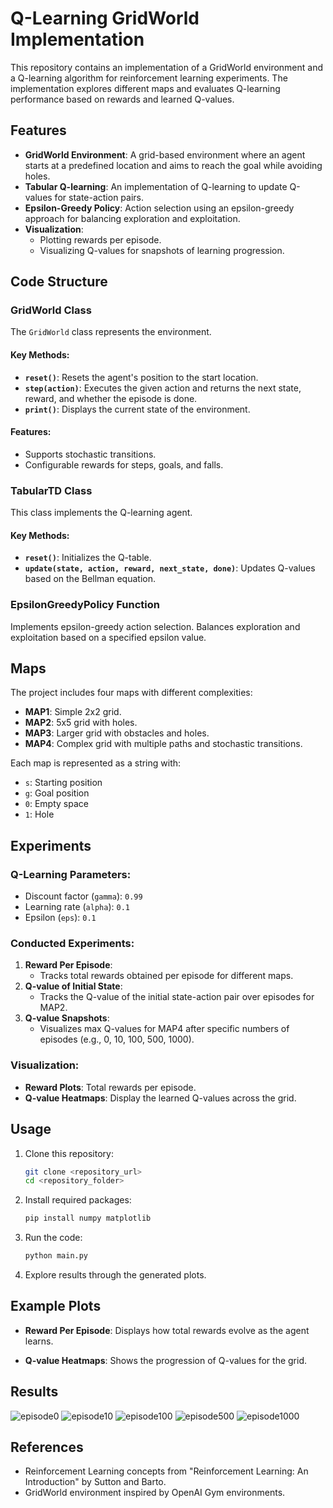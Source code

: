 # Q-Learning GridWorld Implementation

This repository contains an implementation of a GridWorld environment and a Q-learning algorithm for reinforcement learning experiments. The implementation explores different maps and evaluates Q-learning performance based on rewards and learned Q-values.

## Features

- **GridWorld Environment**: A grid-based environment where an agent starts at a predefined location and aims to reach the goal while avoiding holes.
- **Tabular Q-learning**: An implementation of Q-learning to update Q-values for state-action pairs.
- **Epsilon-Greedy Policy**: Action selection using an epsilon-greedy approach for balancing exploration and exploitation.
- **Visualization**: 
  - Plotting rewards per episode.
  - Visualizing Q-values for snapshots of learning progression.

## Code Structure

### GridWorld Class
The `GridWorld` class represents the environment. 

#### Key Methods:
- **`reset()`**: Resets the agent's position to the start location.
- **`step(action)`**: Executes the given action and returns the next state, reward, and whether the episode is done.
- **`print()`**: Displays the current state of the environment.

#### Features:
- Supports stochastic transitions.
- Configurable rewards for steps, goals, and falls.

### TabularTD Class
This class implements the Q-learning agent.

#### Key Methods:
- **`reset()`**: Initializes the Q-table.
- **`update(state, action, reward, next_state, done)`**: Updates Q-values based on the Bellman equation.

### EpsilonGreedyPolicy Function
Implements epsilon-greedy action selection. Balances exploration and exploitation based on a specified epsilon value.

## Maps
The project includes four maps with different complexities:
- **MAP1**: Simple 2x2 grid.
- **MAP2**: 5x5 grid with holes.
- **MAP3**: Larger grid with obstacles and holes.
- **MAP4**: Complex grid with multiple paths and stochastic transitions.

Each map is represented as a string with:
- `s`: Starting position
- `g`: Goal position
- `0`: Empty space
- `1`: Hole

## Experiments

### Q-Learning Parameters:
- Discount factor (`gamma`): `0.99`
- Learning rate (`alpha`): `0.1`
- Epsilon (`eps`): `0.1`

### Conducted Experiments:
1. **Reward Per Episode**:
   - Tracks total rewards obtained per episode for different maps.
2. **Q-value of Initial State**:
   - Tracks the Q-value of the initial state-action pair over episodes for MAP2.
3. **Q-value Snapshots**:
   - Visualizes max Q-values for MAP4 after specific numbers of episodes (e.g., 0, 10, 100, 500, 1000).

### Visualization:
- **Reward Plots**: Total rewards per episode.
- **Q-value Heatmaps**: Display the learned Q-values across the grid.

## Usage

1. Clone this repository:
   ```bash
   git clone <repository_url>
   cd <repository_folder>
   ```

2. Install required packages:
   ```bash
   pip install numpy matplotlib
   ```

3. Run the code:
   ```bash
   python main.py
   ```

4. Explore results through the generated plots.

## Example Plots
- **Reward Per Episode**:
  Displays how total rewards evolve as the agent learns.

- **Q-value Heatmaps**:
  Shows the progression of Q-values for the grid.

## Results
![episode0](https://github.com/user-attachments/assets/447291e2-f3cb-4aa5-8d7a-fe1bc3cdb384)
![episode10](https://github.com/user-attachments/assets/16e828a7-b1b3-47cc-abad-ea7d459ba30b)
![episode100](https://github.com/user-attachments/assets/544d4d55-dabd-42f8-aca6-49a2ee277d76)
![episode500](https://github.com/user-attachments/assets/0ba2ca01-c730-4e16-ad2b-fd095bef58e0)
![episode1000](https://github.com/user-attachments/assets/8bd5889f-c0c2-49c4-88e3-b18329faf3b3)

## References
- Reinforcement Learning concepts from "Reinforcement Learning: An Introduction" by Sutton and Barto.
- GridWorld environment inspired by OpenAI Gym environments.

